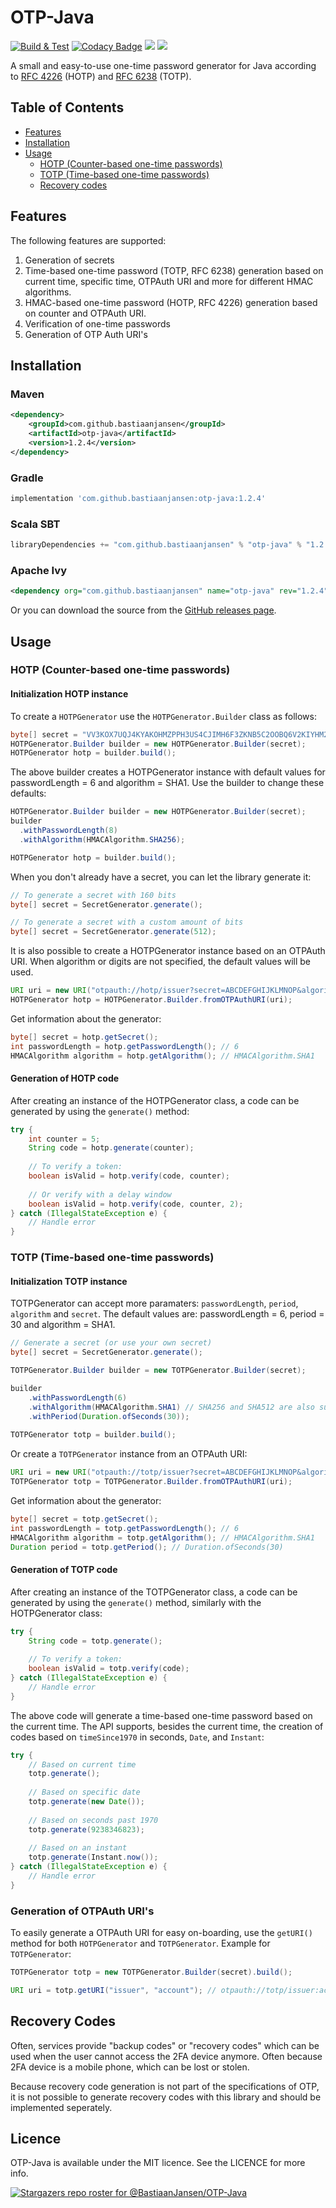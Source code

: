 # OTP-Java

[![Build & Test](https://github.com/BastiaanJansen/otp-java/actions/workflows/build.yml/badge.svg?branch=main)](https://github.com/BastiaanJansen/otp-java/actions/workflows/build.yml)
[![Codacy Badge](https://app.codacy.com/project/badge/Grade/91d3addee9e94a0cad9436601d4a4e1e)](https://www.codacy.com/gh/BastiaanJansen/OTP-Java/dashboard?utm_source=github.com&amp;utm_medium=referral&amp;utm_content=BastiaanJansen/OTP-Java&amp;utm_campaign=Badge_Grade)
![](https://img.shields.io/github/license/BastiaanJansen/OTP-Java)
![](https://img.shields.io/github/issues/BastiaanJansen/OTP-Java)

A small and easy-to-use one-time password generator for Java according to [RFC 4226](https://tools.ietf.org/html/rfc4226) (HOTP) and [RFC 6238](https://tools.ietf.org/html/rfc6238) (TOTP).

## Table of Contents

* [Features](#features)
* [Installation](#installation)
* [Usage](#usage)
    * [HOTP (Counter-based one-time passwords)](#hotp-counter-based-one-time-passwords)
    * [TOTP (Time-based one-time passwords)](#totp-time-based-one-time-passwords)
    * [Recovery codes](#recovery-codes)

## Features
The following features are supported:
1. Generation of secrets
2. Time-based one-time password (TOTP, RFC 6238) generation based on current time, specific time, OTPAuth URI and more for different HMAC algorithms.
3. HMAC-based one-time password (HOTP, RFC 4226) generation based on counter and OTPAuth URI.
4. Verification of one-time passwords
5. Generation of OTP Auth URI's

## Installation
### Maven
```xml
<dependency>
    <groupId>com.github.bastiaanjansen</groupId>
    <artifactId>otp-java</artifactId>
    <version>1.2.4</version>
</dependency>
```

### Gradle
```gradle
implementation 'com.github.bastiaanjansen:otp-java:1.2.4'
```

### Scala SBT
```scala
libraryDependencies += "com.github.bastiaanjansen" % "otp-java" % "1.2.4"
```

### Apache Ivy
```xml
<dependency org="com.github.bastiaanjansen" name="otp-java" rev="1.2.4" />
```

Or you can download the source from the [GitHub releases page](https://github.com/BastiaanJansen/OTP-Java/releases).

## Usage
### HOTP (Counter-based one-time passwords)
#### Initialization HOTP instance
To create a `HOTPGenerator` use the `HOTPGenerator.Builder` class as follows:

```java
byte[] secret = "VV3KOX7UQJ4KYAKOHMZPPH3US4CJIMH6F3ZKNB5C2OOBQ6V2KIYHM27Q".getBytes();
HOTPGenerator.Builder builder = new HOTPGenerator.Builder(secret);
HOTPGenerator hotp = builder.build();
```
The above builder creates a HOTPGenerator instance with default values for passwordLength = 6 and algorithm = SHA1. Use the builder to change these defaults:
```java
HOTPGenerator.Builder builder = new HOTPGenerator.Builder(secret);
builder
  .withPasswordLength(8)
  .withAlgorithm(HMACAlgorithm.SHA256);

HOTPGenerator hotp = builder.build();
```

When you don't already have a secret, you can let the library generate it:
```java
// To generate a secret with 160 bits
byte[] secret = SecretGenerator.generate();

// To generate a secret with a custom amount of bits
byte[] secret = SecretGenerator.generate(512);
```

It is also possible to create a HOTPGenerator instance based on an OTPAuth URI. When algorithm or digits are not specified, the default values will be used.
```java
URI uri = new URI("otpauth://hotp/issuer?secret=ABCDEFGHIJKLMNOP&algorithm=SHA1&digits=6&counter=8237");
HOTPGenerator hotp = HOTPGenerator.Builder.fromOTPAuthURI(uri);
```

Get information about the generator:

```java
byte[] secret = hotp.getSecret();
int passwordLength = hotp.getPasswordLength(); // 6
HMACAlgorithm algorithm = hotp.getAlgorithm(); // HMACAlgorithm.SHA1
```

#### Generation of HOTP code
After creating an instance of the HOTPGenerator class, a code can be generated by using the `generate()` method:
```java
try {
    int counter = 5;
    String code = hotp.generate(counter);
    
    // To verify a token:
    boolean isValid = hotp.verify(code, counter);
    
    // Or verify with a delay window
    boolean isValid = hotp.verify(code, counter, 2);
} catch (IllegalStateException e) {
    // Handle error
}
```

### TOTP (Time-based one-time passwords)
#### Initialization TOTP instance
TOTPGenerator can accept more paramaters: `passwordLength`, `period`, `algorithm` and `secret`. The default values are: passwordLength = 6, period = 30 and algorithm = SHA1.

```java
// Generate a secret (or use your own secret)
byte[] secret = SecretGenerator.generate();

TOTPGenerator.Builder builder = new TOTPGenerator.Builder(secret);

builder
    .withPasswordLength(6)
    .withAlgorithm(HMACAlgorithm.SHA1) // SHA256 and SHA512 are also supported
    .withPeriod(Duration.ofSeconds(30));
    
TOTPGenerator totp = builder.build();
```
Or create a `TOTPGenerator` instance from an OTPAuth URI:
```java
URI uri = new URI("otpauth://totp/issuer?secret=ABCDEFGHIJKLMNOP&algorithm=SHA1&digits=6&period=30");
TOTPGenerator totp = TOTPGenerator.Builder.fromOTPAuthURI(uri);
```

Get information about the generator:
```java
byte[] secret = totp.getSecret();
int passwordLength = totp.getPasswordLength(); // 6
HMACAlgorithm algorithm = totp.getAlgorithm(); // HMACAlgorithm.SHA1
Duration period = totp.getPeriod(); // Duration.ofSeconds(30)
```

#### Generation of TOTP code
After creating an instance of the TOTPGenerator class, a code can be generated by using the `generate()` method, similarly with the HOTPGenerator class:
```java
try {
    String code = totp.generate();
     
    // To verify a token:
    boolean isValid = totp.verify(code);
} catch (IllegalStateException e) {
    // Handle error
}
```
The above code will generate a time-based one-time password based on the current time. The API supports, besides the current time, the creation of codes based on `timeSince1970` in seconds, `Date`, and `Instant`:

```java
try {
    // Based on current time
    totp.generate();
    
    // Based on specific date
    totp.generate(new Date());
    
    // Based on seconds past 1970
    totp.generate(9238346823);
    
    // Based on an instant
    totp.generate(Instant.now());
} catch (IllegalStateException e) {
    // Handle error
}
```

### Generation of OTPAuth URI's
To easily generate a OTPAuth URI for easy on-boarding, use the `getURI()` method for both `HOTPGenerator` and `TOTPGenerator`. Example for `TOTPGenerator`:
```java
TOTPGenerator totp = new TOTPGenerator.Builder(secret).build();

URI uri = totp.getURI("issuer", "account"); // otpauth://totp/issuer:account?period=30&digits=6&secret=SECRET&algorithm=SHA1

```

## Recovery Codes
Often, services provide "backup codes" or "recovery codes" which can be used when the user cannot access the 2FA device anymore. Often because 2FA device is a mobile phone, which can be lost or stolen. 

Because recovery code generation is not part of the specifications of OTP, it is not possible to generate recovery codes with this library and should be implemented seperately.

## Licence
OTP-Java is available under the MIT licence. See the LICENCE for more info.

[![Stargazers repo roster for @BastiaanJansen/OTP-Java](https://reporoster.com/stars/BastiaanJansen/OTP-Java)](https://github.com/BastiaanJansen/OTP-Java/stargazers)
